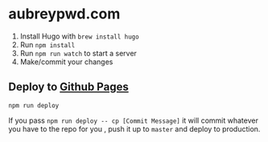 # aubreypwd.com

1. Install Hugo with `brew install hugo`
2. Run `npm install`
3. Run `npm run watch` to start a server
4. Make/commit your changes

## Deploy to [Github Pages](https://github.com/aubreypwd/aubreypwd.github.io/settings)

```
npm run deploy
```

If you pass `npm run deploy -- cp [Commit Message]` it will commit whatever you have to the repo for you , push it up to `master` and deploy to production.
